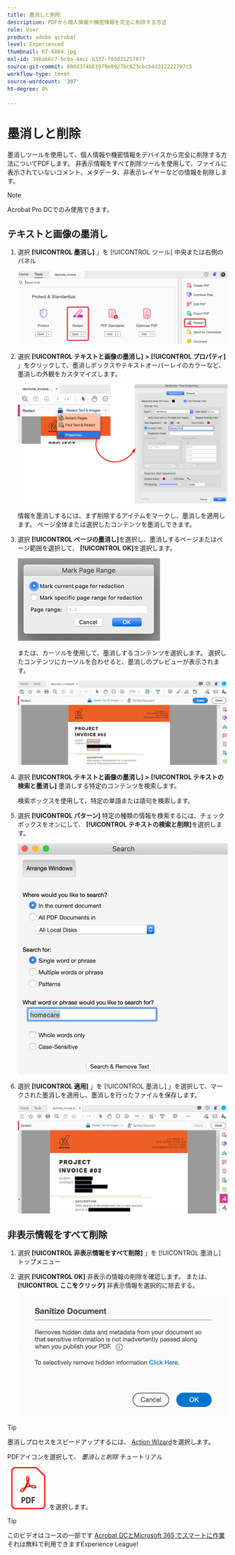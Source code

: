```yaml
---
title: 墨消しと削除
description: PDFから個人情報や機密情報を完全に削除する方法
role: User
product: adobe acrobat
level: Experienced
thumbnail: KT-6804.jpg
exl-id: 39ba66c7-bc9a-4ecc-b337-f03d31257877
source-git-commit: 886d374b81979e8927bc823cbcb4d312222797c5
workflow-type: tm+mt
source-wordcount: '307'
ht-degree: 0%

---
```


# 墨消しと削除

墨消しツールを使用して、個人情報や機密情報をデバイスから完全に削除する方法についてPDFします。 非表示情報をすべて削除ツールを使用して、ファイルに表示されていないコメント、メタデータ、非表示レイヤーなどの情報を削除します。

>[!NOTE]
>
>Acrobat Pro DCでのみ使用できます。

## テキストと画像の墨消し

1. 選択 **[!UICONTROL 墨消し]** 」を [!UICONTROL ツール] 中央または右側のパネル

   ![ステップ 1 の墨消し](../assets/Redact_1.png)

1. 選択 **[!UICONTROL テキストと画像の墨消し]** **>** **[!UICONTROL プロパティ]** 」をクリックして、墨消しボックスやテキストオーバーレイのカラーなど、墨消しの外観をカスタマイズします。

   ![ステップ 2 の墨消し](../assets/Redact_2.png)

   情報を墨消しするには、まず削除するアイテムをマークし、墨消しを適用します。 ページ全体または選択したコンテンツを墨消しできます。

1. 選択 **[!UICONTROL ページの墨消し]**&#x200B;を選択し、墨消しするページまたはページ範囲を選択して、 **[!UICONTROL OK]**&#x200B;を選択します。

   ![墨消しステップ 4](../assets/Redact_3.png)

   または、カーソルを使用して、墨消しするコンテンツを選択します。 選択したコンテンツにカーソルを合わせると、墨消しのプレビューが表示されます。

   ![墨消し手順 5a](../assets/Redact_4.png)

1. 選択 **[!UICONTROL テキストと画像の墨消し]** **>** **[!UICONTROL テキストの検索と墨消し]** 墨消しする特定のコンテンツを検索します。

   検索ボックスを使用して、特定の単語または語句を検索します。

1. 選択 **[!UICONTROL パターン]** 特定の種類の情報を検索するには、チェックボックスをオンにして、 **[!UICONTROL テキストの検索と削除]**&#x200B;を選択します。

   ![墨消し手順 5b](../assets/Redact_5.png)

1. 選択 **[!UICONTROL 適用]** 」を [!UICONTROL 墨消し] 」を選択して、マークされた墨消しを適用し、墨消しを行ったファイルを保存します。

   ![墨消しステップ 6](../assets/Redact_6.png)

## 非表示情報をすべて削除

1. 選択 **[!UICONTROL 非表示情報をすべて削除]** 」を [!UICONTROL 墨消し] トップメニュー

1. 選択 **[!UICONTROL OK]** 非表示の情報の削除を確認します。 または、 **[!UICONTROL ここをクリック]** 非表示情報を選択的に除去する。

   ![ステップ 2 のサニタイズ](../assets/Redact_7.png)

>[!TIP]
>
>墨消しプロセスをスピードアップするには、 [Action Wizard](../advanced-tasks/action.md)を選択します。

PDFアイコンを選択して、 *墨消しと削除* チュートリアル

[![「墨消しと削除」チュートリアルをダウンロード](../assets/acrobat_PDF_96.png)](../assets/AcrobatDCRedact.pdf)を選択します。

>[!TIP]
>
>このビデオはコースの一部です [Acrobat DCとMicrosoft 365 でスマートに作業](https://experienceleague.adobe.com/?recommended=Acrobat-U-1-2021.microsoft365) それは無料で利用できますExperience League!
